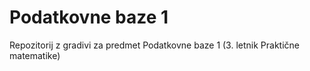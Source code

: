 # Podatkovne baze 1

Repozitorij z gradivi za predmet Podatkovne baze 1 (3. letnik Praktične matematike)
